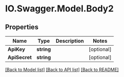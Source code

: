 # IO.Swagger.Model.Body2
## Properties

Name | Type | Description | Notes
------------ | ------------- | ------------- | -------------
**ApiKey** | **string** |  | [optional] 
**ApiSecret** | **string** |  | [optional] 

[[Back to Model list]](../README.md#documentation-for-models) [[Back to API list]](../README.md#documentation-for-api-endpoints) [[Back to README]](../README.md)

